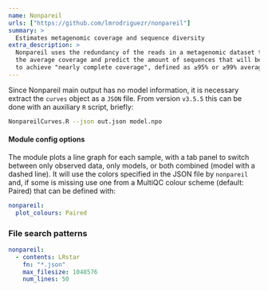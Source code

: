 ```yaml
---
name: Nonpareil
urls: ["https://github.com/lmrodriguezr/nonpareil"]
summary: >
  Estimates metagenomic coverage and sequence diversity
extra_description: >
  Nonpareil uses the redundancy of the reads in a metagenomic dataset to estimate
  the average coverage and predict the amount of sequences that will be required
  to achieve "nearly complete coverage", defined as ≥95% or ≥99% average coverage.
---
```


Since Nonpareil main output has no model information, it is necessary extract the `curves` object as a `JSON` file.
From version `v3.5.5` this can be done with an auxiliary `R` script, briefly:

```bash
NonpareilCurves.R --json out.json model.npo
```

#### Module config options

The module plots a line graph for each sample, with a tab panel to switch between only observed data, only models,
or both combined (model with a dashed line). It will use the colors specified in the JSON file by `nonpareil` and,
if some is missing use one from a MultiQC colour scheme (default: Paired) that can be defined with:

```yaml
nonpareil:
  plot_colours: Paired
```

### File search patterns

```yaml
nonpareil:
  - contents: LRstar
    fn: "*.json"
    max_filesize: 1048576
    num_lines: 50
```
